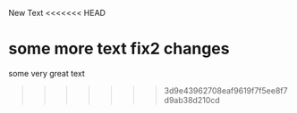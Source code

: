New Text
<<<<<<< HEAD


some more text
fix2 changes
=======
some very great text
>>>>>>> 3d9e43962708eaf9619f7f5ee8f7d9ab38d210cd
